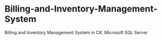 # Billing-and-Inventory-Management-System
Billing and Inventory Management System in C#, Microsoft SQL Server
